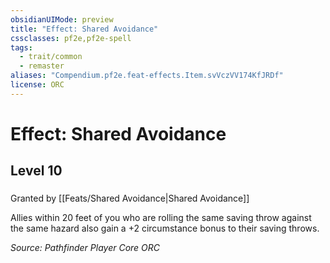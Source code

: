 ```yaml
---
obsidianUIMode: preview
title: "Effect: Shared Avoidance"
cssclasses: pf2e,pf2e-spell
tags:
  - trait/common
  - remaster
aliases: "Compendium.pf2e.feat-effects.Item.svVczVV174KfJRDf"
license: ORC
---
```

# Effect: Shared Avoidance
## Level 10
### 






Granted by [[Feats/Shared Avoidance|Shared Avoidance]]

Allies within 20 feet of you who are rolling the same saving throw against the same hazard also gain a +2 circumstance bonus to their saving throws.

*Source: Pathfinder Player Core*
*ORC*